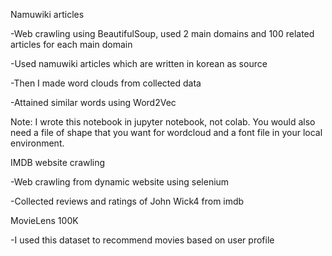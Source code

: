 Namuwiki articles

-Web crawling using BeautifulSoup, used 2 main domains and 100 related articles for each main domain 

-Used namuwiki articles which are written in korean as source

-Then I made word clouds from collected data

-Attained similar words using Word2Vec

Note: I wrote this notebook in jupyter notebook, not colab. You would also need a file of shape that you want for wordcloud and a font file in your local environment.


IMDB website crawling

-Web crawling from dynamic website using selenium

-Collected reviews and ratings of John Wick4 from imdb


MovieLens 100K

-I used this dataset to recommend movies based on user profile
